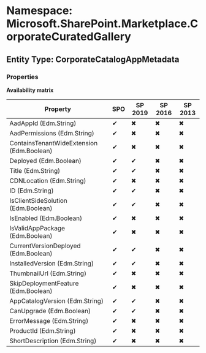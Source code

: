 # Namespace: Microsoft.SharePoint.Marketplace.CorporateCuratedGallery
## Entity Type: CorporateCatalogAppMetadata

### Properties

**Availability matrix**

Property | SPO | SP 2019 | SP 2016 | SP 2013
----------|-----|---------|---------|--------
AadAppId (Edm.String) | ✔ | ✖ | ✖ | ✖
AadPermissions (Edm.String) | ✔ | ✖ | ✖ | ✖
ContainsTenantWideExtension (Edm.Boolean) | ✔ | ✖ | ✖ | ✖
Deployed (Edm.Boolean) | ✔ | ✔ | ✖ | ✖
Title (Edm.String) | ✔ | ✔ | ✖ | ✖
CDNLocation (Edm.String) | ✔ | ✖ | ✖ | ✖
ID (Edm.String) | ✔ | ✔ | ✖ | ✖
IsClientSideSolution (Edm.Boolean) | ✔ | ✔ | ✖ | ✖
IsEnabled (Edm.Boolean) | ✔ | ✖ | ✖ | ✖
IsValidAppPackage (Edm.Boolean) | ✔ | ✖ | ✖ | ✖
CurrentVersionDeployed (Edm.Boolean) | ✔ | ✔ | ✖ | ✖
InstalledVersion (Edm.String) | ✔ | ✔ | ✖ | ✖
ThumbnailUrl (Edm.String) | ✔ | ✖ | ✖ | ✖
SkipDeploymentFeature (Edm.Boolean) | ✔ | ✖ | ✖ | ✖
AppCatalogVersion (Edm.String) | ✔ | ✔ | ✖ | ✖
CanUpgrade (Edm.Boolean) | ✔ | ✔ | ✖ | ✖
ErrorMessage (Edm.String) | ✔ | ✖ | ✖ | ✖
ProductId (Edm.String) | ✔ | ✖ | ✖ | ✖
ShortDescription (Edm.String) | ✔ | ✖ | ✖ | ✖

